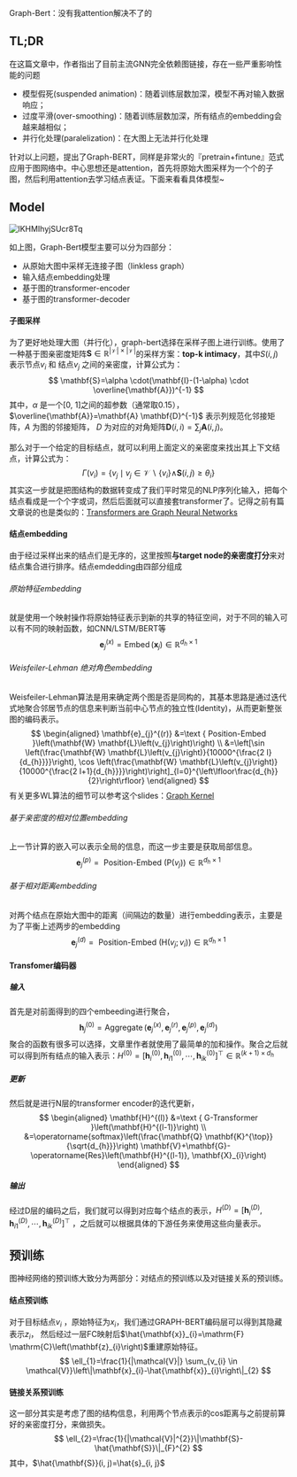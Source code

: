 Graph-Bert：没有我attention解决不了的

## TL;DR

在这篇文章中，作者指出了目前主流GNN完全依赖图链接，存在一些严重影响性能的问题

- 模型假死(suspended animation)：随着训练层数加深，模型不再对输入数据响应；
- 过度平滑(over-smoothing)：随着训练层数加深，所有结点的embedding会越来越相似；
- 并行化处理(paralelization)：在大图上无法并行化处理

针对以上问题，提出了Graph-BERT，同样是非常火的『pretrain+fintune』范式应用于图网络中。中心思想还是attention，首先将原始大图采样为一个个的子图，然后利用attention去学习结点表证。下面来看看具体模型~

## Model

![lKHMIhyjSUcr8Tq](https://i.loli.net/2020/08/05/lKHMIhyjSUcr8Tq.png)

如上图，Graph-Bert模型主要可以分为四部分：

- 从原始大图中采样无连接子图（linkless graph）
- 输入结点embedding处理
- 基于图的transformer-encoder
- 基于图的transformer-decoder

#### 子图采样

为了更好地处理大图（并行化），graph-bert选择在采样子图上进行训练。使用了一种基于图亲密度矩阵$\mathbf{S} \in \mathbb{R}^{|\mathcal{V}| \times|\mathcal{V}|}$的采样方案：**top-k intimacy**，其中$S(i, j)$ 表示节点$v_{i}$ 和 结点$v_{j}$ 之间的亲密度，计算公式为：
$$
\mathbf{S}=\alpha \cdot(\mathbf{I}-(1-\alpha) \cdot \overline{\mathbf{A}})^{-1}
$$
其中，$\alpha$ 是一个[0, 1]之间的超参数（通常取0.15），$\overline{\mathbf{A}}=\mathbf{A} \mathbf{D}^{-1}$ 表示列规范化邻接矩阵，$A$ 为图的邻接矩阵， $D$ 为对应的对角矩阵$\mathbf{D}(i, i)=\sum_{j} \mathbf{A}(i, j)$。

那么对于一个给定的目标结点，就可以利用上面定义的亲密度来找出其上下文结点，计算公式为：
$$
\Gamma\left(v_{i}\right)=\left\{v_{j} \mid v_{j} \in \mathcal{V} \backslash\left\{v_{i}\right\} \wedge\right. \left.\mathbf{S}(i, j) \geq \theta_{i}\right\}
$$
其实这一步就是把图结构的数据转变成了我们平时常见的NLP序列化输入，把每个结点看成是一个个字或词，然后后面就可以直接套transformer了。记得之前有篇文章说的也是类似的：[Transformers are Graph Neural Networks](https://graphdeeplearning.github.io/post/transformers-are-gnns/)

#### 结点embedding

由于经过采样出来的结点们是无序的，这里按照**与target node的亲密度打分**来对结点集合进行排序。结点emdedding由四部分组成

###### 原始特征embedding

就是使用一个映射操作将原始特征表示到新的共享的特征空间，对于不同的输入可以有不同的映射函数，如CNN/LSTM/BERT等
$$
\mathbf{e}_{j}^{(x)}=\operatorname{Embed}\left(\mathbf{x}_{j}\right) \in \mathbb{R}^{d_{h} \times 1}
$$

###### Weisfeiler-Lehman 绝对角色embedding

Weisfeiler-Lehman算法是用来确定两个图是否是同构的，其基本思路是通过迭代式地聚合邻居节点的信息来判断当前中心节点的独立性(Identity)，从而更新整张图的编码表示。
$$
\begin{aligned}
\mathbf{e}_{j}^{(r)} &=\text { Position-Embed }\left(\mathbf{W} \mathbf{L}\left(v_{j}\right)\right) \\
&=\left[\sin \left(\frac{\mathbf{W} \mathbf{L}\left(v_{j}\right)}{10000^{\frac{2 l}{d_{h}}}}\right), \cos \left(\frac{\mathbf{W} \mathbf{L}\left(v_{j}\right)}{10000^{\frac{2 l+1}{d_{h}}}}\right)\right]_{l=0}^{\left\lfloor\frac{d_{h}}{2}\right\rfloor}
\end{aligned}
$$
有关更多WL算法的细节可以参考这个slides：[Graph Kernel](https://www.slideshare.net/pratikshukla11/graph-kernelpdf)

###### 基于亲密度的相对位置embedding

上一节计算的嵌入可以表示全局的信息，而这一步主要是获取局部信息。
$$
\mathbf{e}_{j}^{(p)}=\text { Position-Embed }\left(\mathrm{P}\left(v_{j}\right)\right) \in \mathbb{R}^{d_{h} \times 1}
$$

###### 基于相对距离embedding

对两个结点在原始大图中的距离（间隔边的数量）进行embedding表示，主要是为了平衡上述两步的embedding
$$
\mathbf{e}_{j}^{(d)}=\text { Position-Embed }\left(\mathrm{H}\left(v_{j} ; v_{i}\right)\right) \in \mathbb{R}^{d_{h} \times 1}
$$

#### Transfomer编码器

##### 输入

首先是对前面得到的四个embeeding进行聚合，
$$
\mathbf{h}_{j}^{(0)}=\operatorname{Aggregate}\left(\mathbf{e}_{j}^{(x)}, \mathbf{e}_{j}^{(r)}, \mathbf{e}_{j}^{(p)}, \mathbf{e}_{j}^{(d)}\right)
$$
聚合的函数有很多可以选择，文章里作者就使用了最简单的加和操作。聚合之后就可以得到所有结点的输入表示：$H^{(0)} = \left[\mathbf{h}_{i}^{(0)}, \mathbf{h}_{i 1}^{(0)}, \cdots, \mathbf{h}_{i k}^{(0)}\right]^{\top} \in \mathbb{R}^{(k+1) \times d_{h}}$

##### 更新

然后就是进行N层的transformer encoder的迭代更新，
$$
\begin{aligned}
\mathbf{H}^{(l)} &=\text { G-Transformer }\left(\mathbf{H}^{(l-1)}\right) \\
&=\operatorname{softmax}\left(\frac{\mathbf{Q} \mathbf{K}^{\top}}{\sqrt{d_{h}}}\right) \mathbf{V}+\mathbf{G}-\operatorname{Res}\left(\mathbf{H}^{(l-1)}, \mathbf{X}_{i}\right)
\end{aligned}
$$

##### 输出

经过D层的编码之后，我们就可以得到对应每个结点的表示，$H^{(D)} = \left[\mathbf{h}_{i}^{(D)}, \mathbf{h}_{i 1}^{(D)}, \cdots, \mathbf{h}_{i k}^{(D)}\right]^{\top}$ ，之后就可以根据具体的下游任务来使用这些向量表示。

## 预训练

图神经网络的预训练大致分为两部分：对结点的预训练以及对链接关系的预训练。

#### 结点预训练

对于目标结点$v_{i}$ ，原始特征为$x_{i}$，我们通过GRAPH-BERT编码层可以得到其隐藏表示$z_{i}$， 然后经过一层FC映射后$\hat{\mathbf{x}}_{i}=\mathrm{F} \mathrm{C}\left(\mathbf{z}_{i}\right)$重建原始特征。
$$
\ell_{1}=\frac{1}{|\mathcal{V}|} \sum_{v_{i} \in \mathcal{V}}\left\|\mathbf{x}_{i}-\hat{\mathbf{x}}_{i}\right\|_{2}
$$

#### 链接关系预训练

这一部分其实是考虑了图的结构信息，利用两个节点表示的cos距离与之前提前算好的亲密度打分，来做损失。
$$
\ell_{2}=\frac{1}{|\mathcal{V}|^{2}}\|\mathbf{S}-\hat{\mathbf{S}}\|_{F}^{2}
$$
其中，$\hat{\mathbf{S}}(i, j)=\hat{s}_{i, j}$


